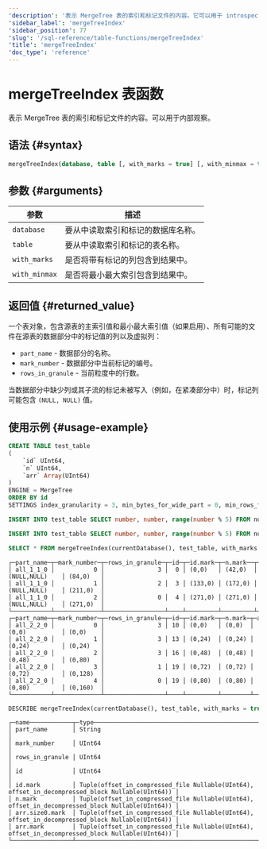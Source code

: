 ```yaml
---
'description': '表示 MergeTree 表的索引和标记文件的内容。它可以用于 introspection。'
'sidebar_label': 'mergeTreeIndex'
'sidebar_position': 77
'slug': '/sql-reference/table-functions/mergeTreeIndex'
'title': 'mergeTreeIndex'
'doc_type': 'reference'
---
```



# mergeTreeIndex 表函数

表示 MergeTree 表的索引和标记文件的内容。可以用于内部观察。

## 语法 {#syntax}

```sql
mergeTreeIndex(database, table [, with_marks = true] [, with_minmax = true])
```

## 参数 {#arguments}

| 参数          | 描述                                            |
|---------------|-------------------------------------------------|
| `database`    | 要从中读取索引和标记的数据库名称。             |
| `table`       | 要从中读取索引和标记的表名称。                 |
| `with_marks`  | 是否将带有标记的列包含到结果中。               |
| `with_minmax` | 是否将最小最大索引包含到结果中。               |

## 返回值 {#returned_value}

一个表对象，包含源表的主索引值和最小最大索引值（如果启用）、所有可能的文件在源表的数据部分中的标记值的列以及虚拟列：

- `part_name` - 数据部分的名称。
- `mark_number` - 数据部分中当前标记的编号。
- `rows_in_granule` - 当前粒度中的行数。

当数据部分中缺少列或其子流的标记未被写入（例如，在紧凑部分中）时，标记列可能包含 `(NULL, NULL)` 值。

## 使用示例 {#usage-example}

```sql
CREATE TABLE test_table
(
    `id` UInt64,
    `n` UInt64,
    `arr` Array(UInt64)
)
ENGINE = MergeTree
ORDER BY id
SETTINGS index_granularity = 3, min_bytes_for_wide_part = 0, min_rows_for_wide_part = 8;

INSERT INTO test_table SELECT number, number, range(number % 5) FROM numbers(5);

INSERT INTO test_table SELECT number, number, range(number % 5) FROM numbers(10, 10);
```

```sql
SELECT * FROM mergeTreeIndex(currentDatabase(), test_table, with_marks = true);
```

```text
┌─part_name─┬─mark_number─┬─rows_in_granule─┬─id─┬─id.mark─┬─n.mark──┬─arr.size0.mark─┬─arr.mark─┐
│ all_1_1_0 │           0 │               3 │  0 │ (0,0)   │ (42,0)  │ (NULL,NULL)    │ (84,0)   │
│ all_1_1_0 │           1 │               2 │  3 │ (133,0) │ (172,0) │ (NULL,NULL)    │ (211,0)  │
│ all_1_1_0 │           2 │               0 │  4 │ (271,0) │ (271,0) │ (NULL,NULL)    │ (271,0)  │
└───────────┴─────────────┴─────────────────┴────┴─────────┴─────────┴────────────────┴──────────┘
┌─part_name─┬─mark_number─┬─rows_in_granule─┬─id─┬─id.mark─┬─n.mark─┬─arr.size0.mark─┬─arr.mark─┐
│ all_2_2_0 │           0 │               3 │ 10 │ (0,0)   │ (0,0)  │ (0,0)          │ (0,0)    │
│ all_2_2_0 │           1 │               3 │ 13 │ (0,24)  │ (0,24) │ (0,24)         │ (0,24)   │
│ all_2_2_0 │           2 │               3 │ 16 │ (0,48)  │ (0,48) │ (0,48)         │ (0,80)   │
│ all_2_2_0 │           3 │               1 │ 19 │ (0,72)  │ (0,72) │ (0,72)         │ (0,128)  │
│ all_2_2_0 │           4 │               0 │ 19 │ (0,80)  │ (0,80) │ (0,80)         │ (0,160)  │
└───────────┴─────────────┴─────────────────┴────┴─────────┴────────┴────────────────┴──────────┘
```

```sql
DESCRIBE mergeTreeIndex(currentDatabase(), test_table, with_marks = true) SETTINGS describe_compact_output = 1;
```

```text
┌─name────────────┬─type─────────────────────────────────────────────────────────────────────────────────────────────┐
│ part_name       │ String                                                                                           │
│ mark_number     │ UInt64                                                                                           │
│ rows_in_granule │ UInt64                                                                                           │
│ id              │ UInt64                                                                                           │
│ id.mark         │ Tuple(offset_in_compressed_file Nullable(UInt64), offset_in_decompressed_block Nullable(UInt64)) │
│ n.mark          │ Tuple(offset_in_compressed_file Nullable(UInt64), offset_in_decompressed_block Nullable(UInt64)) │
│ arr.size0.mark  │ Tuple(offset_in_compressed_file Nullable(UInt64), offset_in_decompressed_block Nullable(UInt64)) │
│ arr.mark        │ Tuple(offset_in_compressed_file Nullable(UInt64), offset_in_decompressed_block Nullable(UInt64)) │
└─────────────────┴──────────────────────────────────────────────────────────────────────────────────────────────────┘
```

